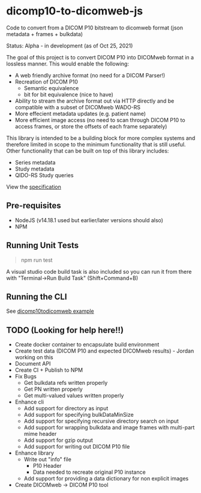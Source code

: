 # dicomp10-to-dicomweb-js
Code to convert from a DICOM P10 bitstream to dicomweb format (json metadata + frames + bulkdata)

Status: Alpha - in development (as of Oct 25, 2021)

The goal of this project is to convert DICOM P10 into DICOMweb format in a lossless manner.  This would enable the following:
* A web friendly archive format (no need for a DICOM Parser!)
* Recreation of DICOM P10
  * Semantic equivalence
  * bit for bit equivalence (nice to have)
* Ability to stream the archive format out via HTTP directly and be compatible with a subset of DICOMweb WADO-RS
* More effecient metadata updates (e.g. patient name)
* More efficient image access (no need to scan through DICOM P10 to access frames, or store the offsets of each frame separately) 

This library is intended to be a building block for more complex systems and therefore limited in scope
to the minimum functionality that is still useful.  Other functionality that can be built on top of this
library includes:
* Series metadata
* Study metadata
* QIDO-RS Study queries

View the [specification](docs/spec.md)

## Pre-requisites

* NodeJS (v14.18.1 used but earlier/later versions should also)
* NPM

## Running Unit Tests

> npm run test

A visual studio code build task is also included so you can run it from there with "Terminal->Run Build Task" (Shift+Command+B)

## Running the CLI

See [dicomp10todicomweb example](examples/dicomp10todicomweb/README.md)

## TODO (Looking for help here!!)

* Create docker container to encapsulate build environment
* Create test data (DICOM P10 and expected DICOMweb results) - Jordan working on this
* Document API
* Create CI + Publish to NPM
* Fix Bugs
    * Get bulkdata refs written properly
    * Get PN written properly
    * Get multi-valued values written properly
* Enhance cli
    * Add support for directory as input
    * Add support for specifying bulkDataMinSize
    * Add support for specifying recursive directory search on input
    * Add support for wrapping bulkdata and image frames with multi-part mime header
    * Add support for gzip output
    * Add support for writing out DICOM P10 file
* Enhance library
    * Write out "info" file
        * P10 Header
        * Data needed to recreate original P10 instance
    * Add support for providing a data dictionary for non explicit images
* Create DICOMweb -> DICOM P10 tool
